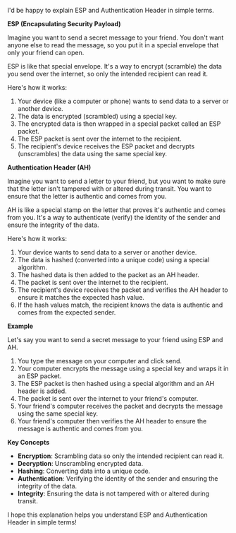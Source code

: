 I'd be happy to explain ESP and Authentication Header in simple terms.

**ESP (Encapsulating Security Payload)**

Imagine you want to send a secret message to your friend. You don't want anyone else to read the message, so you put it in a special envelope that only your friend can open.

ESP is like that special envelope. It's a way to encrypt (scramble) the data you send over the internet, so only the intended recipient can read it.

Here's how it works:

1. Your device (like a computer or phone) wants to send data to a server or another device.
2. The data is encrypted (scrambled) using a special key.
3. The encrypted data is then wrapped in a special packet called an ESP packet.
4. The ESP packet is sent over the internet to the recipient.
5. The recipient's device receives the ESP packet and decrypts (unscrambles) the data using the same special key.

**Authentication Header (AH)**

Imagine you want to send a letter to your friend, but you want to make sure that the letter isn't tampered with or altered during transit. You want to ensure that the letter is authentic and comes from you.

AH is like a special stamp on the letter that proves it's authentic and comes from you. It's a way to authenticate (verify) the identity of the sender and ensure the integrity of the data.

Here's how it works:

1. Your device wants to send data to a server or another device.
2. The data is hashed (converted into a unique code) using a special algorithm.
3. The hashed data is then added to the packet as an AH header.
4. The packet is sent over the internet to the recipient.
5. The recipient's device receives the packet and verifies the AH header to ensure it matches the expected hash value.
6. If the hash values match, the recipient knows the data is authentic and comes from the expected sender.

**Example**

Let's say you want to send a secret message to your friend using ESP and AH.

1. You type the message on your computer and click send.
2. Your computer encrypts the message using a special key and wraps it in an ESP packet.
3. The ESP packet is then hashed using a special algorithm and an AH header is added.
4. The packet is sent over the internet to your friend's computer.
5. Your friend's computer receives the packet and decrypts the message using the same special key.
6. Your friend's computer then verifies the AH header to ensure the message is authentic and comes from you.

**Key Concepts**

* **Encryption**: Scrambling data so only the intended recipient can read it.
* **Decryption**: Unscrambling encrypted data.
* **Hashing**: Converting data into a unique code.
* **Authentication**: Verifying the identity of the sender and ensuring the integrity of the data.
* **Integrity**: Ensuring the data is not tampered with or altered during transit.

I hope this explanation helps you understand ESP and Authentication Header in simple terms!
